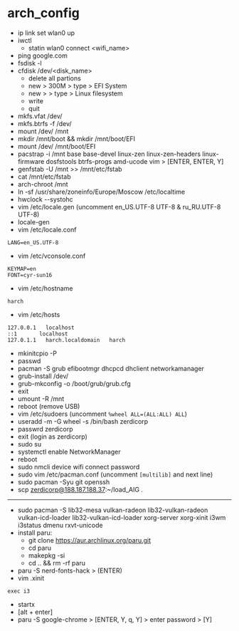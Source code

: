 # arch_config
- ip link set wlan0 up
- iwctl
  - statin wlan0 connect <wifi_name>
- ping google.com
- fsdisk -l
- cfdisk /dev/<disk_name>
  - delete all partions
  - new > 300M > type > EFI System
  - new > <all> > type > Linux filesystem
  - write
  - quit
- mkfs.vfat /dev/<EFI partion>
- mkfs.btrfs -f /dev/<Linux filesystem partion>
- mount /dev/<Linux filesystem partion> /mnt
- mkdir /mnt/boot && mkdir /mnt/boot/EFI
- mount /dev/<EFI partion> /mnt/boot/EFI
- pacstrap -i /mnt base base-devel linux-zen linux-zen-headers linux-firmware dosfstools btrfs-progs amd-ucode vim > [ENTER, ENTER, Y]
- genfstab -U /mnt >> /mnt/etc/fstab
- cat /mnt/etc/fstab
- arch-chroot /mnt
- ln -sf /usr/share/zoneinfo/Europe/Moscow /etc/localtime
- hwclock --systohc
- vim /etc/locale.gen (uncomment en_US.UTF-8 UTF-8 & ru_RU.UTF-8 UTF-8)
- locale-gen
- vim /etc/locale.conf
```
LANG=en_US.UTF-8
```
- vim /etc/vconsole.conf
```
KEYMAP=en
FONT=cyr-sun16
```
- vim /etc/hostname
```
harch
```
- vim /etc/hosts
```
127.0.0.1	localhost
::1       localhost
127.0.1.1	harch.localdomain	harch
```
- mkinitcpio -P
- passwd
- pacman -S grub efibootmgr dhcpcd dhclient networkamanager
- grub-install /dev/<disk>
- grub-mkconfig -o /boot/grub/grub.cfg
- exit
- umount -R /mnt
- reboot (remove USB)
- vim /etc/sudoers (uncomment `%wheel ALL=(ALL:ALL) ALL`)
- useradd -m -G wheel -s /bin/bash zerdicorp
- passwrd zerdicorp
- exit (login as zerdicorp)
- sudo su
- systemctl enable NetworkManager
- reboot
- sudo nmcli device wifi connect <SSID> password <password>
- sudo vim /etc/pacman.conf (uncomment `[multilib]` and next line)
- sudo pacman -Syu git openssh
- scp zerdicorp@188.187.188.37:~/load_AIG .
***
- sudo pacman -S lib32-mesa vulkan-radeon lib32-vulkan-radeon vulkan-icd-loader lib32-vulkan-icd-loader xorg-server xorg-xinit i3wm i3status dmenu rxvt-unicode
- install paru:
  - git clone https://aur.archlinux.org/paru.git
  - cd paru
  - makepkg -si
  - cd .. && rm -rf paru
- paru -S nerd-fonts-hack > (ENTER)
- vim .xinit
```
exec i3
```
- startx
- [alt + enter]
- paru -S google-chrome > [ENTER, Y, q, Y] > enter password > [Y]
